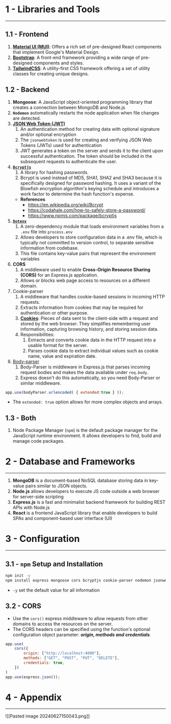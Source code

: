 # 1 - Libraries and Tools
---
## 1.1 - Frontend

1. [**Material UI (MUI)**](https://mui.com/material-ui/): Offers a rich set of pre-designed React components that implement Google's Material Design.
2. [**Bootstrap**](https://getbootstrap.com/): A front-end framework providing a wide range of pre-designed components and styles.
3. [**TailwindCSS**](https://tailwindcss.com/): A utility-first CSS framework offering a set of utility classes for creating unique designs.

## 1.2 - Backend
1. **Mongoose**: A JavaScript object-oriented programming library that creates a connection between MongoDB and Node.js
2. **`Nodemon`** automatically restarts the node application when file changes are detected.
3. [**JSON Web Token (JWT)**](https://jwt.io/) 
	1. An authentication method for creating data with optional signature and/or optional encryption
	2. The `jsonwebtoken` is used for creating and verifying JSON Web Tokens (JWTs) used for authentication
	3. JWT generates a token on the server and sends it to the client upon successful authentication. The token should be included in the subsequent requests to authenticate the user.
4. [**`Bcryptjs`**](https://www.npmjs.com/package/bcryptjs) 
	1. A library for hashing passwords.
	2. Bcrypt is used instead of MD5, SHA1, SHA2 and SHA3 because it is specifically designed for password hashing. It uses a variant of the Blowfish encryption algorithm's keying schedule and introduces a work factor to determine the hash function's expense.
	- **References**
		- https://en.wikipedia.org/wiki/Bcrypt
		- https://codahale.com/how-to-safely-store-a-password/
		- https://www.npmjs.com/package/bcryptjs
5. [**`Dotenv`**](https://www.npmjs.com/package/dotenv) 
	1. A zero-dependency module that loads environment variables from a `.env` file into `process.env`
	2. Allows developers to store configuration data in a .env file, which is typically not committed to version control, to separate sensitive information from codebase. 
	3. This file contains key-value pairs that represent the environment variables
6. **CORS**
	1. A middleware used to enable **Cross-Origin Resource Sharing (CORS)** for an Express.js application. 
	2. Allows or blocks web page access to resources on a different domain.
7. Cookie-parser
	1. A middleware that handles cookie-based sessions in incoming HTTP requests. 
	2. Extracts information from cookies that may be required for authentication or other purpose.
	3. [**Cookies**](https://www.npmjs.com/package/cookie): Pieces of data sent to the client-side with a request and stored by the web browser. They simplifies remembering user information, capturing browsing history, and storing session data.
	4. Responsibilities:
		1. Extracts and converts cookie data in the HTTP request into a usable format for the server. 
		2. Parses cookie data to extract individual values such as cookie name, value and expiration date.
8. [Body-parser](https://expressjs.com/en/resources/middleware/body-parser.html)
	1. Body-Parser is middleware in Express.js that parses incoming request bodies and makes the data available under `req.body`. 
	2. Express doesn't do this automatically, so you need Body-Parser or similar middleware.
```javascript
app.use(bodyParser.urlencoded( { extended:true } ));
```
- The `extended: true` option allows for more complex objects and arrays.

## 1.3 - Both
1. Node Package Manager (`npm`) is the default package manager for the JavaScript runtime environment. It allows developers to find, build and manage code packages.

# 2 - Database and Frameworks
---
1. **MongoDB** is a document-based NoSQL database storing data in key-value pairs similar to JSON objects.
2. **Node.js** allows developers to execute JS code outside a web browser for server-side scripting
3. **Express.js** is a fast and minimalist backend framework for building REST APIs with Node.js
4. **React** is a frontend JavaScript library that enable developers to build SPAs and component-based user interface (UI)

# 3 - Configuration
---
## 3.1 - `npm` Setup and Installation
```bash
npm init -y
npm install express mongoose cors bcryptjs cookie-parser nodemon jsonwebtoken mongoose dotenv
```
- `-y` set the default value for all information

## 3.2 - CORS
- Use the `cors()` express middleware to allow requests from other domains to access the resources on the server.
- The CORS headers can be specified using the function's optional configuration object parameter: ***origin, methods and credentials***.

```javascript
app.use(
	cors({
		origin: ["http://localhost:4000"],
		methods: ["GET", "POST", "PUT", "DELETE"],
		credentials: true,
	})
)
app.use(express.json());
```

# 4 - Appendix
---
![[Pasted image 20240627150043.png]]